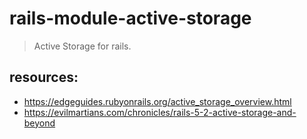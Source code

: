 # rails-module-active-storage 
> Active Storage for rails.

## resources: 
+ https://edgeguides.rubyonrails.org/active_storage_overview.html
+ https://evilmartians.com/chronicles/rails-5-2-active-storage-and-beyond